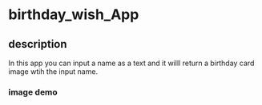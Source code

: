 # birthday_wish_App

## description
In this app you can input a name as a text and
it willl return a birthday card image wtih the 
input name.

### image demo
